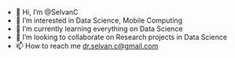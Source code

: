 - 👋 Hi, I’m @SelvanC
- 👀 I’m interested in Data Science, Mobile Computing
- 🌱 I’m currently learning everything on Data Science
- 💞️ I’m looking to collaborate on Research projects in Data Science
- 📫 How to reach me dr.selvan.c@gmail.com

<!---
SelvanC/SelvanC is a ✨ special ✨ repository because its `README.md` (this file) appears on your GitHub profile.
You can click the Preview link to take a look at your changes.
--->
